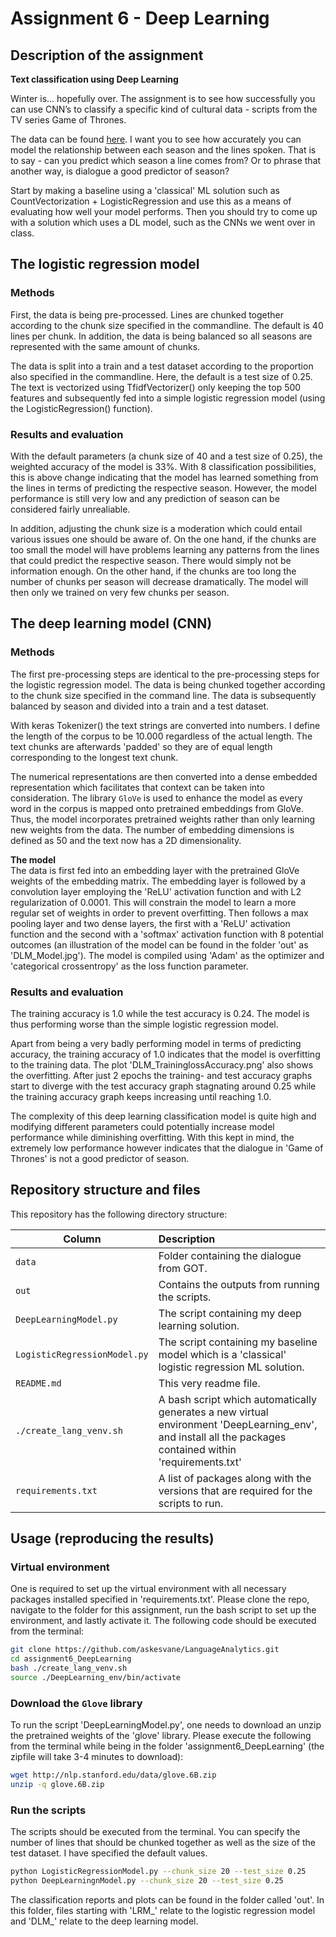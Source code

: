 # Assignment 6 - Deep Learning

## Description of the assignment
__Text classification using Deep Learning__

Winter is... hopefully over.
The assignment is to see how successfully you can use CNN’s to classify a specific kind of cultural data - scripts from the TV series Game of Thrones.

The data can be found [here](https://www.kaggle.com/albenft/game-of-thrones-script-all-seasons).
I want you to see how accurately you can model the relationship between each season and the lines spoken. That is to say - can you predict which season a line comes from? Or to phrase that another way, is dialogue a good predictor of season?

Start by making a baseline using a 'classical' ML solution such as CountVectorization + LogisticRegression and use this as a means of evaluating how well your model performs. Then you should try to come up with a solution which uses a DL model, such as the CNNs we went over in class.

## The logistic regression model

### Methods 
First, the data is being pre-processed. Lines are chunked together according to the chunk size specified in the commandline. The default is 40 lines per chunk. In addition, the data is being balanced so all seasons are represented with the same amount of chunks. 

The data is split into a train and a test dataset according to the proportion also specified in the commandline. Here, the default is a test size of 0.25. The text is vectorized using TfidfVectorizer() only keeping the top 500 features and subsequently fed into a simple logistic regression model (using the LogisticRegression() function).

### Results and evaluation
With the default parameters (a chunk size of 40 and a test size of 0.25), the weighted accuracy of the model is 33%. With 8 classification possibilities, this is above change indicating that the model has learned something from the lines in terms of predicting the respective season. However, the model performance is still very low and any prediction of season can be considered fairly unrealiable. 

In addition, adjusting the chunk size is a moderation which could entail various issues one should be aware of. On the one hand, if the chunks are too small the model will have problems learning any patterns from the lines that could predict the respective season. There would simply not be information enough. On the other hand, if the chunks are too long the number of chunks per season will decrease dramatically. The model will then only we trained on very few chunks per season.

## The deep learning model (CNN)

### Methods
The first pre-processing steps are identical to the pre-processing steps for the logistic regression model. The data is being chunked together according to the chunk size specified in the command line. The data is subsequently balanced by season and divided into a train and a test dataset.

With keras Tokenizer() the text strings are converted into numbers. I define the length of the corpus to be 10.000 regardless of the actual length. The text chunks are afterwards 'padded' so they are of equal length corresponding to the longest text chunk. 

The numerical representations are then converted into a dense embedded representation which facilitates that context can be taken into consideration. The library ```GloVe``` is used to enhance the model as every word in the corpus is mapped onto pretrained embeddings from GloVe. Thus, the model incorporates pretrained weights rather than only learning new weights from the data. The number of embedding dimensions is defined as 50 and the text now has a 2D dimensionality.

__The model__<br>
The data is first fed into an embedding layer with the pretrained GloVe weights of the embedding matrix. The embedding layer is followed by a convolution layer employing the 'ReLU' activation function and with L2 regularization of 0.0001. This will constrain the model to learn a more regular set of weights in order to prevent overfitting. Then follows a max pooling layer and two dense layers, the first with a 'ReLU' activation function and the second with a 'softmax' activation function with 8 potential outcomes (an illustration of the model can be found in the folder 'out' as 'DLM_Model.jpg').
The model is compiled using 'Adam' as the optimizer and 'categorical crossentropy' as the loss function parameter. 


### Results and evaluation
The training accuracy is 1.0 while the test accuracy is 0.24. The model is thus performing worse than the simple logistic regression model. 

Apart from being a very badly performing model in terms of predicting accuracy, the training accuracy of 1.0 indicates that the model is overfitting to the training data. The plot 'DLM_TraininglossAccuracy.png' also shows the overfitting. After just 2 epochs the training- and test accuracy graphs start to diverge with the test accuracy graph stagnating around 0.25 while the training accuracy graph keeps increasing until reaching 1.0.

The complexity of this deep learning classification model is quite high and modifying different parameters could potentially increase model performance while diminishing overfitting. With this kept in mind, the extremely low performance however indicates that the dialogue in 'Game of Thrones' is not a good predictor of season.

## Repository structure and files

This repository has the following directory structure:

| Column | Description|
|--------|:-----------|
```data``` | Folder containing the dialogue from GOT.
```out``` | Contains the outputs from running the scripts.
```DeepLearningModel.py```| The script containing my deep learning solution.
```LogisticRegressionModel.py```| The script containing my baseline model which is a 'classical' logistic regression ML solution.
```README.md``` | This very readme file.
```./create_lang_venv.sh``` | A bash script which automatically generates a new virtual environment 'DeepLearning_env', and install all the packages contained within 'requirements.txt'
```requirements.txt``` | A list of packages along with the versions that are required for the scripts to run.


## Usage (reproducing the results)

### Virtual environment
One is required to set up the virtual environment with all necessary packages installed specified in 'requirements.txt'. Please clone the repo, navigate to the folder for this assignment, run the bash script to set up the environment, and lastly activate it. The following code should be executed from the terminal:

```bash
git clone https://github.com/askesvane/LanguageAnalytics.git
cd assignment6_DeepLearning
bash ./create_lang_venv.sh
source ./DeepLearning_env/bin/activate
```
### Download the ```Glove``` library
To run the script 'DeepLearningModel.py', one needs to download an unzip the pretrained weights of the 'glove' library. Please execute the following from the terminal while being in the folder 'assignment6_DeepLearning' (the zipfile will take 3-4 minutes to download):

```bash
wget http://nlp.stanford.edu/data/glove.6B.zip
unzip -q glove.6B.zip
```
### Run the scripts
The scripts should be executed from the terminal. You can specify the number of lines that should be chunked together as well as the size of the test dataset. I have specified the default values.
```bash
python LogisticRegressionModel.py --chunk_size 20 --test_size 0.25
python DeepLearningnModel.py --chunk_size 20 --test_size 0.25
```
The classification reports and plots can be found in the folder called 'out'. In this folder, files starting with 'LRM_' relate to the logistic regression model and 'DLM_' relate to the deep learning model.
